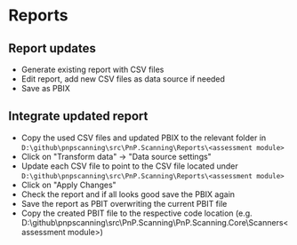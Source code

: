 # Reports

## Report updates

- Generate existing report with CSV files
- Edit report, add new CSV files as data source if needed
- Save as PBIX

## Integrate updated report

- Copy the used CSV files and updated PBIX to the relevant folder in `D:\github\pnpscanning\src\PnP.Scanning\Reports\<assessment module>`
- Click on "Transform data" -> "Data source settings"
- Update each CSV file to point to the CSV file located under `D:\github\pnpscanning\src\PnP.Scanning\Reports\<assessment module>`
- Click on "Apply Changes" 
- Check the report and if all looks good save the PBIX again
- Save the report as PBIT overwriting the current PBIT file
- Copy the created PBIT file to the respective code location (e.g. D:\github\pnpscanning\src\PnP.Scanning\PnP.Scanning.Core\Scanners\<assessment module>)